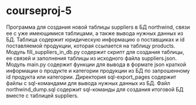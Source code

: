 # courseproj-5

Программа для создания новой таблицы suppliers в БД northwind, связи ее с уже имеющимися таблицами, а также вывода нужных данных из БД. Таблица содержит юридическую информацию о поставщиках и id поставляемой продукции, которая ссылается на таблицу products. Модуль fill_suppliers_in_db.py содержит скрипт для создания таблицы, ее связей и заполнения таблицы из исходного файла suppliers.json. Модуль main.py содержит функции для вывода в формате json краткой информации о продукте и категории продукции из БД по запрошенному id продукта или категории. Директория sql-export_pages содержит файлы с sql-командами для вывода нужных данных из БД. Файл northwind_dump.sql содержит sql-команды для создания итоговой БД вместе с таблицей suppliers.
